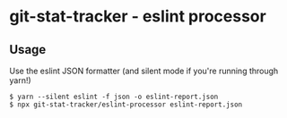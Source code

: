 # git-stat-tracker - eslint processor

## Usage

Use the eslint JSON formatter (and silent mode if you're running through yarn!)

```
$ yarn --silent eslint -f json -o eslint-report.json
$ npx git-stat-tracker/eslint-processor eslint-report.json
```